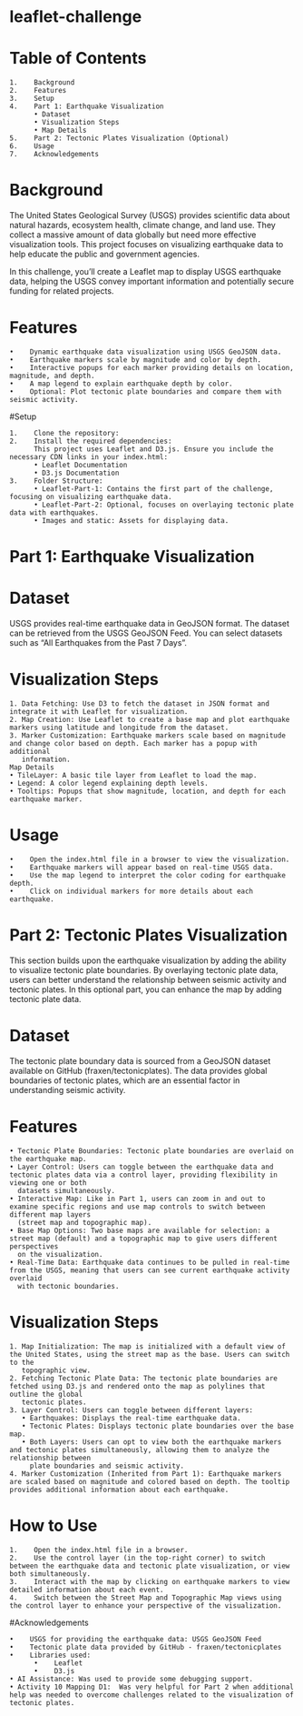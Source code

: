 # leaflet-challenge


# Table of Contents

    1.    Background
    2.    Features
    3.    Setup
    4.    Part 1: Earthquake Visualization
          • Dataset
          • Visualization Steps
          • Map Details
    5.    Part 2: Tectonic Plates Visualization (Optional)
    6.    Usage
    7.    Acknowledgements

# Background

The United States Geological Survey (USGS) provides scientific data about natural hazards, ecosystem health, climate change, and land use. They collect
 a massive amount of data globally but need more effective visualization tools. This project focuses on visualizing earthquake data to help educate the 
 public and government agencies.

In this challenge, you’ll create a Leaflet map to display USGS earthquake data, helping the USGS convey important information and potentially secure 
funding for related projects.

# Features

    •    Dynamic earthquake data visualization using USGS GeoJSON data.
    •    Earthquake markers scale by magnitude and color by depth.
    •    Interactive popups for each marker providing details on location, magnitude, and depth.
    •    A map legend to explain earthquake depth by color.
    •    Optional: Plot tectonic plate boundaries and compare them with seismic activity.

#Setup

    1.    Clone the repository:
    2.    Install the required dependencies:
          This project uses Leaflet and D3.js. Ensure you include the necessary CDN links in your index.html:
          • Leaflet Documentation
          • D3.js Documentation
    3.    Folder Structure:
          • Leaflet-Part-1: Contains the first part of the challenge, focusing on visualizing earthquake data.
          • Leaflet-Part-2: Optional, focuses on overlaying tectonic plate data with earthquakes.
          • Images and static: Assets for displaying data.

# Part 1: Earthquake Visualization

# Dataset

USGS provides real-time earthquake data in GeoJSON format. The dataset can be retrieved from the USGS GeoJSON Feed. You can select datasets such as 
“All Earthquakes from the Past 7 Days”.

# Visualization Steps

    1. Data Fetching: Use D3 to fetch the dataset in JSON format and integrate it with Leaflet for visualization.
    2. Map Creation: Use Leaflet to create a base map and plot earthquake markers using latitude and longitude from the dataset.
    3. Marker Customization: Earthquake markers scale based on magnitude and change color based on depth. Each marker has a popup with additional 
       information.
    Map Details
    • TileLayer: A basic tile layer from Leaflet to load the map.
    • Legend: A color legend explaining depth levels.
    • Tooltips: Popups that show magnitude, location, and depth for each earthquake marker.

# Usage

    •    Open the index.html file in a browser to view the visualization.
    •    Earthquake markers will appear based on real-time USGS data.
    •    Use the map legend to interpret the color coding for earthquake depth.
    •    Click on individual markers for more details about each earthquake.

# Part 2: Tectonic Plates Visualization

This section builds upon the earthquake visualization by adding the ability to visualize tectonic plate boundaries. By overlaying tectonic plate data, 
users can better understand the relationship between seismic activity and tectonic plates.
In this optional part, you can enhance the map by adding tectonic plate data.


# Dataset

The tectonic plate boundary data is sourced from a GeoJSON dataset available on GitHub (fraxen/tectonicplates). The data provides global boundaries of 
tectonic plates, which are an essential factor in understanding seismic activity.

# Features

    • Tectonic Plate Boundaries: Tectonic plate boundaries are overlaid on the earthquake map.
    • Layer Control: Users can toggle between the earthquake data and tectonic plates data via a control layer, providing flexibility in viewing one or both 
      datasets simultaneously.
    • Interactive Map: Like in Part 1, users can zoom in and out to examine specific regions and use map controls to switch between different map layers
      (street map and topographic map).
    • Base Map Options: Two base maps are available for selection: a street map (default) and a topographic map to give users different perspectives
      on the visualization.
    • Real-Time Data: Earthquake data continues to be pulled in real-time from the USGS, meaning that users can see current earthquake activity overlaid
      with tectonic boundaries.

# Visualization Steps

    1. Map Initialization: The map is initialized with a default view of the United States, using the street map as the base. Users can switch to the
       topographic view.
    2. Fetching Tectonic Plate Data: The tectonic plate boundaries are fetched using D3.js and rendered onto the map as polylines that outline the global 
       tectonic plates.
    3. Layer Control: Users can toggle between different layers:
       • Earthquakes: Displays the real-time earthquake data.
       • Tectonic Plates: Displays tectonic plate boundaries over the base map.
       • Both Layers: Users can opt to view both the earthquake markers and tectonic plates simultaneously, allowing them to analyze the relationship between
         plate boundaries and seismic activity.
    4. Marker Customization (Inherited from Part 1): Earthquake markers are scaled based on magnitude and colored based on depth. The tooltip provides additional information about each earthquake.

# How to Use

    1.    Open the index.html file in a browser.
    2.    Use the control layer (in the top-right corner) to switch between the earthquake data and tectonic plate visualization, or view both simultaneously.
    3.    Interact with the map by clicking on earthquake markers to view detailed information about each event.
    4.    Switch between the Street Map and Topographic Map views using the control layer to enhance your perspective of the visualization.

#Acknowledgements

    •    USGS for providing the earthquake data: USGS GeoJSON Feed
    •    Tectonic plate data provided by GitHub - fraxen/tectonicplates
    •    Libraries used:
          •    Leaflet
          •    D3.js
    • AI Assistance: Was used to provide some debugging support.
    • Activity 10 Mapping D1:  Was very helpful for Part 2 when additional help was needed to overcome challenges related to the visualization of tectonic plates.

